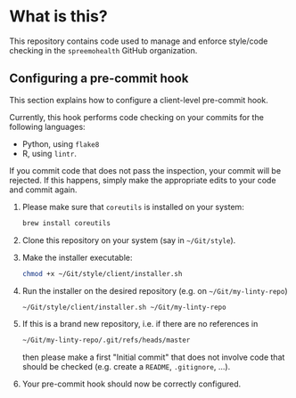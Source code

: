 # What is this?
This repository contains code used to manage and enforce style/code checking in the `spreemohealth` GitHub organization.

## Configuring a pre-commit hook
This section explains how to configure a client-level pre-commit hook.

Currently, this hook performs code checking on your commits for the following languages:
- Python, using `flake8`
- R, using `lintr`.

If you commit code that does not pass the inspection, your commit will be rejected.
If this happens, simply make the appropriate edits to your code and commit again.

1. Please make sure that `coreutils` is installed on your system:
   ```bash
   brew install coreutils
   ```

2. Clone this repository on your system (say in `~/Git/style`).

3. Make the installer executable:
   ```bash
   chmod +x ~/Git/style/client/installer.sh
   ```

4. Run the installer on the desired repository (e.g. on `~/Git/my-linty-repo`)
   ```bash
   ~/Git/style/client/installer.sh ~/Git/my-linty-repo
   ```

5. If this is a brand new repository, i.e. if there are no references in
   ```bash
   ~/Git/my-linty-repo/.git/refs/heads/master
   ```
   then please make a first "Initial commit" that does not involve code that should be checked (e.g. create a `README`, `.gitignore`, ...).

6. Your pre-commit hook should now be correctly configured.
